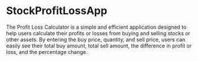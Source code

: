# StockProfitLossApp
The Profit Loss Calculator is a simple and efficient application designed to help users calculate their profits or losses from buying and selling stocks or other assets. By entering the buy price, quantity, and sell price, users can easily see their total buy amount, total sell amount, the difference in profit or loss, and the percentage change.
